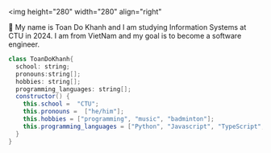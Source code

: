 <img
height="280"
width="280"
align="right"
<!-- src="https://camo.githubusercontent.com/62da68eb62b1e5f175f7d1f0191dd89a653d7908feb22d37d4a0ab07365d6791/68747470733a2f2f6d656469612e67697068792e636f6d2f6d656469612f4d3967624264396e6244724f5475314d71782f67697068792e676966"
/>  -->
👨 My name is Toan Do Khanh and I am studying Information Systems at CTU in 2024. I am from VietNam and my goal is to become a software engineer.

<!--[![Gem Version](https://badge.fury.io/rb/colorls.svg)]()
[![PRs Welcome](https://img.shields.io/badge/PRs-welcome-brightgreen.svg?style=shields)]() 
![Dev Javascript](https://img.shields.io/badge/Dev-Javascript-yellow)
![Dev PHP](https://img.shields.io/badge/Dev-PHP-blue) 
[![CI](https://github.com/athityakumar/colorls/actions/workflows/ruby.yml/badge.svg)]() 


-->

```java
class ToanDoKhanh{
  school: string;
  pronouns:string[];
  hobbies: string[];
  programming_languages: string[];
  constructor() {
    this.school =  "CTU";
    this.pronouns =  ["he/him"];
    this.hobbies = ["programming", "music", "badminton"];
    this.programming_languages = ["Python", "Javascript", "TypeScript", "Java"]
  }
}



```
<!--
class Skills extends Toanvippro {
  languages: string[]; frameworks: string[]; frontend: string[]; backend: string[]; mobile: sintrg[], other: string[]
  constructor() {
    super();
    this.languages = ["Javascript", "TypeScript", "SQL", "PHP"];
    this.frameworks = ["TailwindCSS", "Bootstrap"];
    this.frontend = ["React", "HTML/CSS", "Scss", ""];
    this.mobile = [""];
    this.backend = ["Laravel", "MySQL"];
    this.other = ["Git/Github", "npm"]
  }
}
--/>
